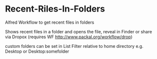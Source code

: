 # Recent-Riles-In-Folders
Alfred Workflow to get recent files in folders


Shows recent files in a folder and opens the file, reveal in Finder or share via Dropox (requires WF http://www.packal.org/workflow/drop)

custom folders can be set in List Filter relative to home directory e.g. Desktop or Desktop:somefolder
